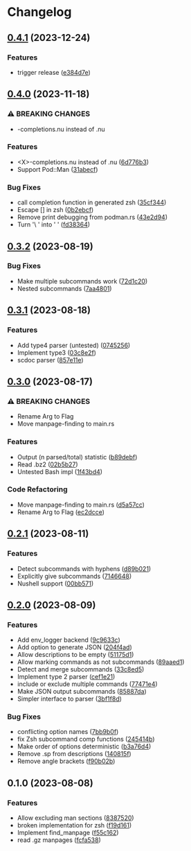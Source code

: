 # Changelog

## [0.4.1](https://github.com/ysthakur/man-completions/compare/v0.4.0...v0.4.1) (2023-12-24)


### Features

* trigger release ([e384d7e](https://github.com/ysthakur/man-completions/commit/e384d7e24dc4ddf4fdf3f2643a4aa88348a8d04a))

## [0.4.0](https://github.com/ysthakur/man-completions/compare/v0.3.2...v0.4.0) (2023-11-18)


### ⚠ BREAKING CHANGES

* <X>-completions.nu instead of <X>.nu

### Features

* &lt;X&gt;-completions.nu instead of <X>.nu ([6d776b3](https://github.com/ysthakur/man-completions/commit/6d776b3e3700e6243f7cb4da82beb03c5b3968f8))
* Support Pod::Man ([31abecf](https://github.com/ysthakur/man-completions/commit/31abecf639aadf47b184cc37945f90cbf35f096c))


### Bug Fixes

* call completion function in generated zsh ([35cf344](https://github.com/ysthakur/man-completions/commit/35cf3442d760f14dbfde42a1bafe24502b4155b3))
* Escape [] in zsh ([0b2ebcf](https://github.com/ysthakur/man-completions/commit/0b2ebcf28ed58a8037bbdb4930f1a69f754957a9))
* Remove print debugging from podman.rs ([43e2d94](https://github.com/ysthakur/man-completions/commit/43e2d945d65745fdc783e61ead010b3d0101b585))
* Turn '\ ' into ' ' ([fd38364](https://github.com/ysthakur/man-completions/commit/fd3836428900ef0f7f863a2aa8ac8a6cb49ebc88))

## [0.3.2](https://github.com/ysthakur/man-completions/compare/v0.3.1...v0.3.2) (2023-08-19)


### Bug Fixes

* Make multiple subcommands work ([72d1c20](https://github.com/ysthakur/man-completions/commit/72d1c20f24ebb88a03ff6efdb5f049670c818ea1))
* Nested subcommands ([7aa4801](https://github.com/ysthakur/man-completions/commit/7aa4801c83d06ac5285acdc15ed6758c709df481))

## [0.3.1](https://github.com/ysthakur/man-completions/compare/v0.3.0...v0.3.1) (2023-08-18)


### Features

* Add type4 parser (untested) ([0745256](https://github.com/ysthakur/man-completions/commit/074525613fa89597d9ae6ad9ee5b86b16e8e4ed1))
* Implement type3 ([03c8e2f](https://github.com/ysthakur/man-completions/commit/03c8e2fcf9c1f0c75e2d9dfa21340f05c938d7b8))
* scdoc parser ([857e11e](https://github.com/ysthakur/man-completions/commit/857e11ee31f6a734124cf063a9593f07187b6a7a))

## [0.3.0](https://github.com/ysthakur/man-completions/compare/v0.2.1...v0.3.0) (2023-08-17)


### ⚠ BREAKING CHANGES

* Rename Arg to Flag
* Move manpage-finding to main.rs

### Features

* Output (n parsed/total) statistic ([b89debf](https://github.com/ysthakur/man-completions/commit/b89debf1c077ee3ca95011c9f50e60242a31f6b3))
* Read .bz2 ([02b5b27](https://github.com/ysthakur/man-completions/commit/02b5b27337e6c97ae6cd528b01071d47bd2ee9c0))
* Untested Bash impl ([1f43bd4](https://github.com/ysthakur/man-completions/commit/1f43bd47c87fb1496176db9c40a53ad11785be43))


### Code Refactoring

* Move manpage-finding to main.rs ([d5a57cc](https://github.com/ysthakur/man-completions/commit/d5a57cc1c59d30efc52c500bf297f546e89a1b7e))
* Rename Arg to Flag ([ec2dcce](https://github.com/ysthakur/man-completions/commit/ec2dcce0c57e3ac52883f2724f997b35859fa4b2))

## [0.2.1](https://github.com/ysthakur/man-completions/compare/v0.2.0...v0.2.1) (2023-08-11)


### Features

* Detect subcommands with hyphens ([d89b021](https://github.com/ysthakur/man-completions/commit/d89b0212fcf58794bf0584f55a59e84db9b29d6e))
* Explicitly give subcommands ([7146648](https://github.com/ysthakur/man-completions/commit/714664835f299d7e86589cd5d009fd816345f9ea))
* Nushell support ([00bb571](https://github.com/ysthakur/man-completions/commit/00bb571955444876eb378e0076ce4b2ca09ecf78))

## [0.2.0](https://github.com/ysthakur/man-completions/compare/v0.1.0...v0.2.0) (2023-08-09)


### Features

* Add env_logger backend ([9c9633c](https://github.com/ysthakur/man-completions/commit/9c9633ce450cdba09af39110ab1b1d876669beba))
* Add option to generate JSON ([204f4ad](https://github.com/ysthakur/man-completions/commit/204f4ad8a4547b3be43e1724593f654f75fd8a26))
* Allow descriptions to be empty ([51175d1](https://github.com/ysthakur/man-completions/commit/51175d13180ab6eacc62be1fd9fb128bd854e5a2))
* Allow marking commands as not subcommands ([89aaed1](https://github.com/ysthakur/man-completions/commit/89aaed1d73fca9ef5e4d3b80690f1171a58a18a8))
* Detect and merge subcommands ([33c8ed5](https://github.com/ysthakur/man-completions/commit/33c8ed54a11e0ce099cad0d9eca6189162da436f))
* Implement type 2 parser ([cef1e21](https://github.com/ysthakur/man-completions/commit/cef1e21546e837df7467985a493ef50504b3aaff))
* include or exclude multiple commands ([77471e4](https://github.com/ysthakur/man-completions/commit/77471e4c151d83fa14131e99e8ec8fe9234d0192))
* Make JSON output subcommands ([85887da](https://github.com/ysthakur/man-completions/commit/85887da3434a9ca9ea40506653281ee71786e1ae))
* Simpler interface to parser ([3bf1f8d](https://github.com/ysthakur/man-completions/commit/3bf1f8d5f322cdd1fa1e72b8d2d20252a291e4a2))


### Bug Fixes

* conflicting option names ([7bb9b0f](https://github.com/ysthakur/man-completions/commit/7bb9b0f019eb46cc0fccbf0ba18a20648bd3d452))
* fix Zsh subcommand comp functions ([245414b](https://github.com/ysthakur/man-completions/commit/245414b06bbe4230d9ef391ba25e37b1c8779a91))
* Make order of options deterministic ([b3a76d4](https://github.com/ysthakur/man-completions/commit/b3a76d4af325489553e6dc5be921ee08b4606b52))
* Remove .sp from descriptions ([140815f](https://github.com/ysthakur/man-completions/commit/140815f08a1f9f09f435ca8082a7659135a817a0))
* Remove angle brackets ([f90b02b](https://github.com/ysthakur/man-completions/commit/f90b02b00947705d2bf8a066b3e53a12a0bd2882))

## 0.1.0 (2023-08-08)


### Features

* Allow excluding man sections ([8387520](https://github.com/ysthakur/man-completions/commit/8387520e4add4ee96969f644d08fb6ed6e301d95))
* broken implementation for zsh ([f19d161](https://github.com/ysthakur/man-completions/commit/f19d1611ff480f9e8503e8d5083a0f5826888285))
* Implement find_manpage ([f55c162](https://github.com/ysthakur/man-completions/commit/f55c162d721cc9a2a6b10c6c214383933393246e))
* read .gz manpages ([fcfa538](https://github.com/ysthakur/man-completions/commit/fcfa5389ad630e0ad71fb7838cc9dc7e780a194c))
